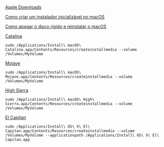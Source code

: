 [Apple Downloads](https://support.apple.com/downloads)


[Como criar um instalador inicializável no macOS](https://support.apple.com/pt-br/HT201372)


[Como apagar o disco rígido e reinstalar o macOS](https://support.apple.com/pt-br/HT208496)


[Catalina](https://support.apple.com/pt-br/HT201475)
```
sudo /Applications/Install\ macOS\ Catalina.app/Contents/Resources/createinstallmedia --volume /Volumes/MyVolume
```

[Mojave](https://support.apple.com/pt-br/HT210190)
```
sudo /Applications/Install\ macOS\ Mojave.app/Contents/Resources/createinstallmedia --volume /Volumes/MyVolume
```

[High Sierra](https://support.apple.com/pt-br/HT208969)
```
sudo /Applications/Install\ macOS\ High\ Sierra.app/Contents/Resources/createinstallmedia --volume /Volumes/MyVolume
```

[El Capitan](https://support.apple.com/pt-br/HT206886)
```
sudo /Applications/Install\ OS\ X\ El\ Capitan.app/Contents/Resources/createinstallmedia --volume /Volumes/MyVolume --applicationpath /Applications/Install\ OS\ X\ El\ Capitan.app
```

